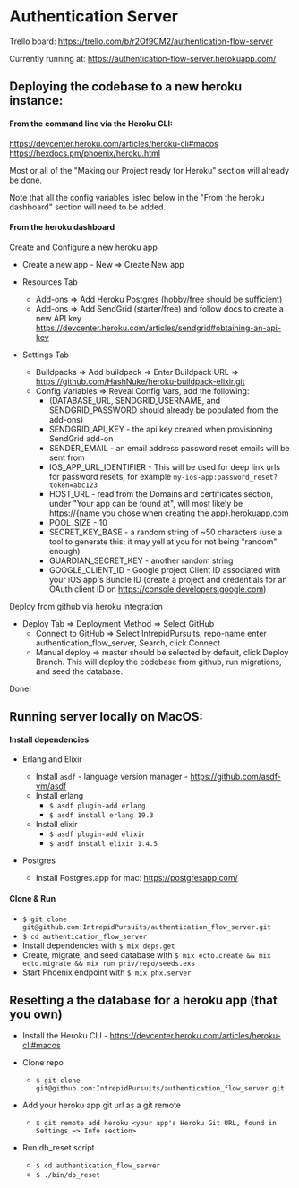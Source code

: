 # Authentication Server

Trello board: https://trello.com/b/r2Of9CM2/authentication-flow-server

Currently running at: https://authentication-flow-server.herokuapp.com/

## Deploying the codebase to a new heroku instance:

#### From the command line via the Heroku CLI:

https://devcenter.heroku.com/articles/heroku-cli#macos
https://hexdocs.pm/phoenix/heroku.html

Most or all of the "Making our Project ready for Heroku" section will already be done.

Note that all the config variables listed below in the "From the heroku dashboard" section will need to be added.

#### From the heroku dashboard

Create and Configure a new heroku app

* Create a new app - New => Create New app

* Resources Tab
  * Add-ons => Add Heroku Postgres (hobby/free should be sufficient)
  * Add-ons => Add SendGrid (starter/free) and follow docs to create a new API key https://devcenter.heroku.com/articles/sendgrid#obtaining-an-api-key


* Settings Tab
  * Buildpacks => Add buildpack => Enter Buildpack URL => https://github.com/HashNuke/heroku-buildpack-elixir.git
  * Config Variables => Reveal Config Vars, add the following:
    * (DATABASE_URL, SENDGRID_USERNAME, and SENDGRID_PASSWORD should already be populated from the add-ons)
    * SENDGRID_API_KEY - the api key created when provisioning SendGrid add-on
    * SENDER_EMAIL - an email address password reset emails will be sent from
    * IOS_APP_URL_IDENTIFIER - This will be used for deep link urls for password resets, for example `my-ios-app:password_reset?token=abc123`
    * HOST_URL - read from the Domains and certificates section, under "Your app can be found at", will most likely be https://{name you chose when creating the app}.herokuapp.com
    * POOL_SIZE - 10
    * SECRET_KEY_BASE - a random string of ~50 characters (use a tool to generate this; it may yell at you for not being "random" enough)
    * GUARDIAN_SECRET_KEY - another random string
    * GOOGLE_CLIENT_ID - Google project Client ID associated with your iOS app's Bundle ID (create a project and credentials for an OAuth client ID on https://console.developers.google.com)

Deploy from github via heroku integration

* Deploy Tab => Deployment Method => Select GitHub
  * Connect to GitHub => Select IntrepidPursuits, repo-name enter authentication_flow_server, Search, click Connect
  * Manual deploy => master should be selected by default, click Deploy Branch. This will deploy the codebase from github, run migrations, and seed the database.

Done!

## Running server locally on MacOS:

#### Install dependencies
  * Erlang and Elixir
    * Install `asdf` - language version manager - https://github.com/asdf-vm/asdf
    * Install erlang
      * `$ asdf plugin-add erlang`
      * `$ asdf install erlang 19.3`
    * Install elixir
      * `$ asdf plugin-add elixir`
      * `$ asdf install elixir 1.4.5`

  * Postgres
    * Install Postgres.app for mac: https://postgresapp.com/

#### Clone & Run
  * `$ git clone git@github.com:IntrepidPursuits/authentication_flow_server.git`
  * `$ cd authentication_flow_server`
  * Install dependencies with `$ mix deps.get`
  * Create, migrate, and seed database with `$ mix ecto.create && mix ecto.migrate && mix run priv/repo/seeds.exs`
  * Start Phoenix endpoint with `$ mix phx.server`


## Resetting a the database for a heroku app (that you own)

  * Install the Heroku CLI - https://devcenter.heroku.com/articles/heroku-cli#macos
  * Clone repo
    * `$ git clone git@github.com:IntrepidPursuits/authentication_flow_server.git`
  * Add your heroku app git url as a git remote
    * `$ git remote add heroku <your app's Heroku Git URL, found in Settings => Info section>`

  * Run db_reset script
    * `$ cd authentication_flow_server`
    * `$ ./bin/db_reset`
